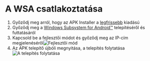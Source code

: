 # A WSA csatlakoztatása
1. Győződj meg arról, hogy az APK Installer a [legfrissebb](https://www.microsoft.com/store/productId/9P2JFQ43FPPG "APK Installer") kiadású
2. Győződj meg a [Windows Subsystem for Android™](https://www.microsoft.com/store/productId/9P3395VX91NR) telepítéséről és futtatásáról
3. Kapcsold be a fejlesztői módot és győződj meg az IP-cím megjelenéséről![Fejlesztői mód](https://raw.githubusercontent.com/Paving-Base/APK-Installer/screenshots/Documents/Tutorials/How%20To%20Connect%20WSA/Images/Snipaste_2022-10-02_19-02-09.png)
4. Az APK telepítő újbóli megnyitása, a telepítés folytatása![A telepítés folytatása](https://raw.githubusercontent.com/Paving-Base/APK-Installer/screenshots/Documents/Tutorials/How%20To%20Connect%20WSA/Images/Snipaste_2022-10-02_17-34-04.png)
